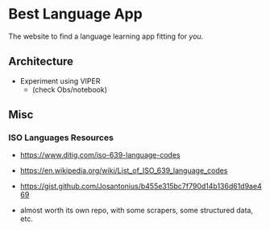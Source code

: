 # Best Language App

The website to find a language learning app fitting for *you*.

## Architecture

- Experiment using VIPER
  - (check Obs/notebook)

## Misc

### ISO Languages Resources

- https://www.ditig.com/iso-639-language-codes
- https://en.wikipedia.org/wiki/List_of_ISO_639_language_codes
- https://gist.github.com/Josantonius/b455e315bc7f790d14b136d61d9ae469

- almost worth its own repo, with some scrapers, some structured data, etc.